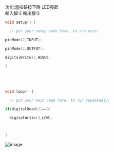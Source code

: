 功能:當按鈕按下時 LED亮起<br>
輸入腳:2  輸出腳:3 
```c++
void setup() {

  // put your setup code here, to run once:

pinMode(2,INPUT);

pinMode(3,OUTPUT);

digitalWrite(3,HIGH);

}





void loop() {

  // put your main code here, to run repeatedly:

if(digitalRead(2)==0)

  digitalWrite(3,LOW);



}
```
![image](https://github.com/UvularGecko2125/button/blob/master/DSC_0009.JPG)
